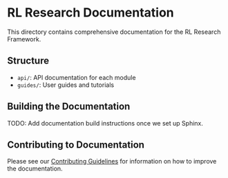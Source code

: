 # RL Research Documentation

This directory contains comprehensive documentation for the RL Research Framework.

## Structure

- `api/`: API documentation for each module
- `guides/`: User guides and tutorials

## Building the Documentation

TODO: Add documentation build instructions once we set up Sphinx.

## Contributing to Documentation

Please see our [Contributing Guidelines](../CONTRIBUTING.md) for information on how to improve the documentation. 
